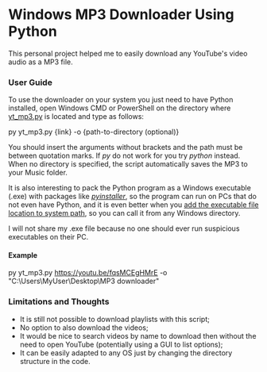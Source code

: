 # Windows MP3 Downloader Using Python

This personal project helped me to easily download any YouTube's video audio as a MP3 file.

### User Guide

To use the downloader on your system you just need to have Python installed, open Windows CMD 
or PowerShell on the directory where [yt_mp3.py](https://github.com/lucasgabriel21/mp3-downloader/blob/master/yt_mp3.py) is located and type as follows:

py yt_mp3.py {link} -o {path-to-directory (optional)}

You should insert the arguments without brackets and the path must be between quotation marks. If _py_ do not work for you try _python_ instead. 
When no directory is specified, the script automatically saves the MP3 to your Music folder.

It is also interesting to pack the Python program as a Windows executable (.exe) with packages like 
[_pyinstaller_](https://stackoverflow.com/questions/5458048/how-can-i-make-a-python-script-standalone-executable-to-run-without-any-dependen), 
so the program can run on PCs that do not even have Python, and it is even better when you 
[add the executable file location to system path](https://www.architectryan.com/2018/03/17/add-to-the-path-on-windows-10/), so you can call it from any Windows directory.

I will not share my .exe file because no one should ever run suspicious executables on their PC.

#### Example
py yt_mp3.py https://youtu.be/fqsMCEgHMrE -o "C:\Users\MyUser\Desktop\MP3 downloader"

### Limitations and Thoughts

- It is still not possible to download playlists with this script;
- No option to also download the videos;
- It would be nice to search videos by name to download then without the need to open YouTube (potentially using a GUI to list options);
- It can be easily adapted to any OS just by changing the directory structure in the code.
